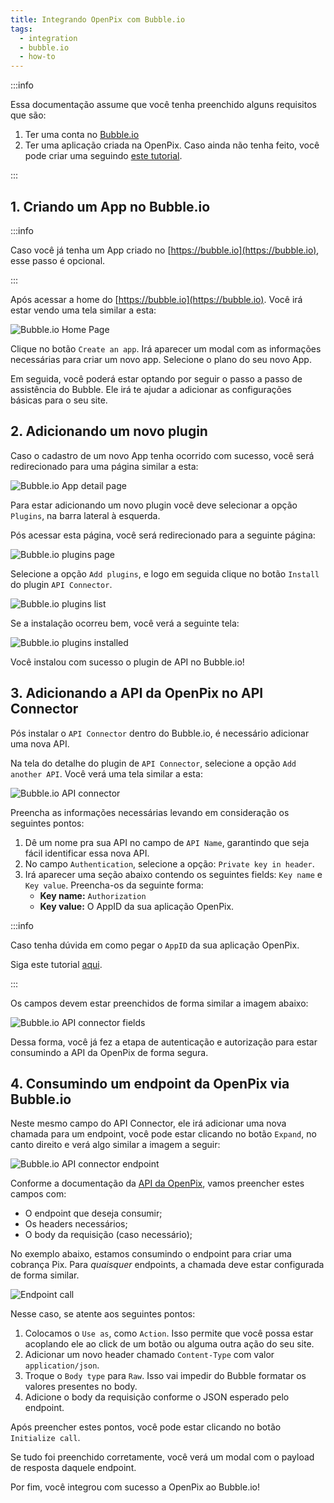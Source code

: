 ```yaml
---
title: Integrando OpenPix com Bubble.io
tags:
  - integration
  - bubble.io
  - how-to
---
```


:::info

Essa documentação assume que você tenha preenchido alguns requisitos que são:

1. Ter uma conta no [Bubble.io](https://bubble.io)
2. Ter uma aplicação criada na OpenPix. Caso ainda não tenha feito, você pode criar uma seguindo [este tutorial](../apis/api-getting-started.md).

:::

## 1. Criando um App no Bubble.io 

:::info

Caso você já tenha um App criado no [https://bubble.io](https://bubble.io), esse passo é opcional.

:::

Após acessar a home do [https://bubble.io](https://bubble.io). Você irá estar vendo uma tela similar a esta:

![Bubble.io Home Page](./__assets__/bubbleio-home-page.png)

Clique no botão `Create an app`. Irá aparecer um modal com as informações necessárias para criar um novo app. Selecione o plano do seu novo App.

Em seguida, você poderá estar optando por seguir o passo a passo de assistência do Bubble. Ele irá te ajudar a adicionar as configurações básicas para o seu site.

## 2. Adicionando um novo plugin

Caso o cadastro de um novo App tenha ocorrido com sucesso, você será redirecionado para uma página similar a esta:

![Bubble.io App detail page](./__assets__/bubbleio-app-page.png)

Para estar adicionando um novo plugin você deve selecionar a opção `Plugins`, na barra lateral à esquerda.

Pós acessar esta página, você será redirecionado para a seguinte página:

![Bubble.io plugins page](./__assets__/bubbleio-plugins-page.png)

Selecione a opção `Add plugins`, e logo em seguida clique no botão `Install` do plugin `API Connector`.

![Bubble.io plugins list](./__assets__/bubbleio-plugins-list.png)

Se a instalação ocorreu bem, você verá a seguinte tela:

![Bubble.io plugins installed](./__assets__/bubbleio-plugins-installed.png)

Você instalou com sucesso o plugin de API no Bubble.io!

## 3. Adicionando a API da OpenPix no API Connector

Pós instalar o `API Connector` dentro do Bubble.io, é necessário adicionar uma nova API.

Na tela do detalhe do plugin de `API Connector`, selecione a opção `Add another API`. Você verá uma tela similar a esta:

![Bubble.io API connector](./__assets__/bubbleio-api-connector-api.png)

Preencha as informações necessárias levando em consideração os seguintes pontos:

1. Dê um nome pra sua API no campo de `API Name`, garantindo que seja fácil identificar essa nova API.
2. No campo `Authentication`, selecione a opção: `Private key in header`.
3. Irá aparecer uma seção abaixo contendo os seguintes fields: `Key name` e `Key value`. Preencha-os da seguinte forma:
    - **Key name:** `Authorization`
    - **Key value:** O AppID da sua aplicação OpenPix.

:::info

Caso tenha dúvida em como pegar o `AppID` da sua aplicação OpenPix.

Siga este tutorial [aqui](../apis/api-getting-started.md).

:::

Os campos devem estar preenchidos de forma similar a imagem abaixo:

![Bubble.io API connector fields](./__assets__/bubbleio-api-connector-fields.png)

Dessa forma, você já fez a etapa de autenticação e autorização para estar consumindo a API da OpenPix de forma segura.

## 4. Consumindo um endpoint da OpenPix via Bubble.io

Neste mesmo campo do API Connector, ele irá adicionar uma nova chamada para um endpoint, você pode estar clicando no botão `Expand`, no canto direito e verá algo similar a imagem a seguir:

![Bubble.io API connector endpoint](./__assets__/bubbleio-api-connector-endpoint.png)

Conforme a documentação da [API da OpenPix](https://developers.openpix.com.br/api), vamos preencher estes campos com:

- O endpoint que deseja consumir; 
- Os headers necessários;
- O body da requisição (caso necessário);

No exemplo abaixo, estamos consumindo o endpoint para criar uma cobrança Pix. Para *quaisquer* endpoints, a chamada deve estar configurada de forma similar.

![Endpoint call](./__assets__/bubbleio-api-connector-endpoint-call.png)

Nesse caso, se atente aos seguintes pontos:

1. Colocamos o `Use as`, como `Action`. Isso permite que você possa estar acoplando ele ao click de um botão ou alguma outra ação do seu site.
2. Adicionar um novo header chamado `Content-Type` com valor `application/json`.
3. Troque o `Body type` para `Raw`. Isso vai impedir do Bubble formatar os valores presentes no  body.
4. Adicione o body da requisição conforme o JSON esperado pelo endpoint.

Após preencher estes pontos, você pode estar clicando no botão `Initialize call`.

Se tudo foi preenchido corretamente, você verá um modal com o payload de resposta daquele endpoint.

Por fim, você integrou com sucesso a OpenPix ao Bubble.io!
